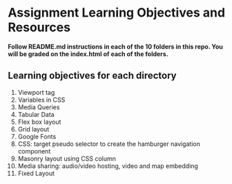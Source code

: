 # Assignment Learning Objectives and Resources

**Follow README.md instructions in each of the 10 folders in this repo.  You will be graded on the index.html of each of the folders.**

## Learning objectives for each directory
1. Viewport tag
2. Variables in CSS
3. Media Queries
4. Tabular Data
5. Flex box layout
6. Grid layout
7. Google Fonts
8. CSS: target pseudo selector to create the hamburger navigation component
9. Masonry layout using CSS column
10. Media sharing: audio/video hosting, video and map embedding
11. Fixed Layout


